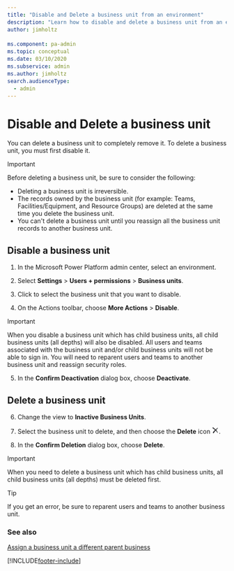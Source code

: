 ```yaml
---
title: "Disable and Delete a business unit from an environment"
description: "Learn how to disable and delete a business unit from an environment. Learn about the considerations before taking this irreversible action."
author: jimholtz

ms.component: pa-admin
ms.topic: conceptual
ms.date: 03/10/2020
ms.subservice: admin
ms.author: jimholtz
search.audienceType: 
  - admin
---
```


# Disable and Delete a business unit

You can delete a business unit to completely remove it. To delete a business unit, you must first disable it.
  
> [!IMPORTANT]
>  Before deleting a business unit, be sure to consider the following:  
>   
> -   Deleting a business unit is irreversible.  
> -   The records owned by the business unit (for example: Teams, Facilities/Equipment, and Resource Groups) are deleted at the same time you delete the business unit.  
> -   You can't delete a business unit until you reassign all the business unit records to another business unit.  

## Disable a business unit

1. In the Microsoft Power Platform admin center, select an environment. 

2. Select **Settings** > **Users + permissions** > **Business units**.  
  
3. Click to select the business unit that you want to disable.  
  
4. On the Actions toolbar, choose **More Actions** > **Disable**.  
  
> [!IMPORTANT]
> When you disable a business unit which has child business units, all child business units (all depths) will also be disabled.
> All users and teams associated with the business unit and/or child business units will not be able to sign in. You will need to reparent users and teams to another business unit and reassign security roles.

5. In the **Confirm Deactivation** dialog box, choose **Deactivate**.  

## Delete a business unit

6. Change the view to **Inactive Business Units**.

7. Select the business unit to delete, and then choose the **Delete** icon ![Delete button.](../admin/media/delete.png "Delete button").  
  
8. In the **Confirm Deletion** dialog box, choose **Delete**.  
  
> [!IMPORTANT]
> When you need to delete a business unit which has child business units, all child business units (all depths) must be deleted first.

> [!TIP]
> If you get an error, be sure to reparent users and teams to another business unit.

### See also  
 [Assign a business unit a different parent business](../admin/assign-business-unit-different-parent.md)


[!INCLUDE[footer-include](../includes/footer-banner.md)]

